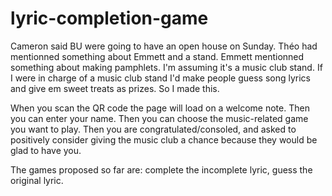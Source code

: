 # lyric-completion-game

Cameron said BU were going to have an open house on Sunday.
Théo had mentionned something about Emmett and a stand.
Emmett mentionned something about making pamphlets.
I'm assuming it's a music club stand.
If I were in charge of a music club stand I'd make people guess song lyrics and give em sweet treats as prizes.
So I made this.

When you scan the QR code the page will load on a welcome note.
Then you can enter your name.
Then you can choose the music-related game you want to play.
Then you are congratulated/consoled, and asked to positively consider giving the music club a chance because they would be glad to have you.

The games proposed so far are: complete the incomplete lyric, guess the original lyric.
